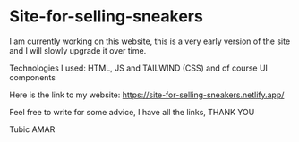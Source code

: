 ﻿# Site-for-selling-sneakers

I am currently working on this website, this is a very early version of the site and I will slowly upgrade it over time.

Technologies I used: HTML, JS and TAILWIND (CSS) and of course UI components


Here is the link to my website:
https://site-for-selling-sneakers.netlify.app/




Feel free to write for some advice, I have all the links, THANK YOU

Tubic AMAR
